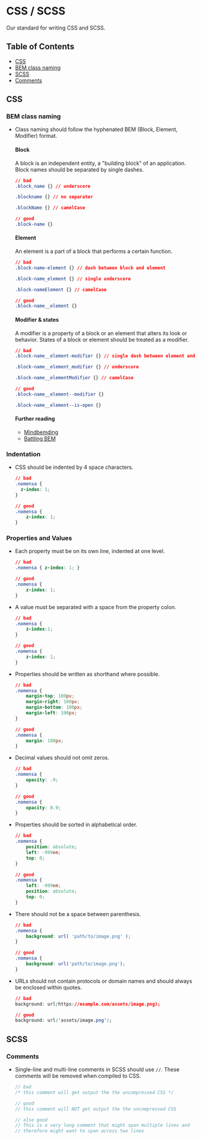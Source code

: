 # CSS / SCSS

Our standard for writing CSS and SCSS.


## Table of Contents

- [CSS](#css)
 - [BEM class naming](#bem-class-naming)
- [SCSS](#scss)
 - [Comments](#comments)


## CSS

### BEM class naming

- Class naming should follow the hyphenated BEM (Block, Element, Modifier) format.

    #### Block

    A block is an independent entity, a "building block" of an application. Block names should be separated by single dashes.

    ```css
    // bad
    .block_name {} // underscore

    .blockname {} // no separater

    .blockName {} // camelCase

    // good
    .block-name {}
    ```

    #### Element

    An element is a part of a block that performs a certain function.

    ```css
    // bad
    .block-name-element {} // dash between block and element

    .block-name_element {} // single underscore

    .block-nameElement {} // camelCase

    // good
    .block-name__element {}
    ```

    #### Modifier & states

    A modifier is a property of a block or an element that alters its look or behavior. States of a block or element should be treated as a modifier.

    ```css
    // bad
    .block-name__element-modifier {} // single dash between element and modifier

    .block-name__element_modifier {} // underscore

    .block-name__elementModifier {} // camelCase

    // good
    .block-name__element--modifier {}

    .block-name__element--is-open {}
    ```

    #### Further reading

    - [Mindbemding](http://csswizardry.com/2013/01/mindbemding-getting-your-head-round-bem-syntax/)
    - [Battling BEM](https://medium.com/fed-or-dead/battling-bem-5-common-problems-and-how-to-avoid-them-5bbd23dee319#.o3bm1o3ni)

### Indentation

- CSS should be indented by 4 space characters.

    ```css
    // bad
    .nomensa {
      z-index: 1;
    }

    // good
    .nomensa {
        z-index: 1;
    }
    ```

### Properties and Values

- Each property must be on its own line, indented at one level.

    ```css
    // bad
    .nomensa { z-index: 1; }

    // good
    .nomensa {
        z-index: 1;
    }
    ```

- A value must be separated with a space from the property colon.

    ```css
    // bad
    .nomensa {
        z-index:1;
    }

    // good
    .nomensa {
        z-index: 1;
    }
    ```

- Properties should be written as shorthand where possible.

    ```css
    // bad
    .nomensa {
        margin-top: 100px;
        margin-right: 100px;
        margin-bottom: 100px;
        margin-left: 100px;
    }

    // good
    .nomensa {
        margin: 100px;
    }
    ```

- Decimal values should not omit zeros.

    ```css
    // bad
    .nomensa {
        opacity: .9;
    }

    // good
    .nomensa {
        opacity: 0.9;
    }
    ```

- Properties should be sorted in alphabetical order.

    ```css
    // bad
    .nomensa {
        position: absolute;
        left: -999em;
        top: 0;
    }

    // good
    .nomensa {
        left: -999em;
        position: absolute;
        top: 0;
    }
    ```

- There should not be a space between parenthesis.

    ```css
    // bad
    .nomensa {
        background: url( 'path/to/image.png' );
    }

    // good
    .nomensa {
        background: url('path/to/image.png');
    }
    ```

- URLs should not contain protocols or domain names and should always be enclosed within quotes.

    ```css
    // bad
    background: url(https://example.com/assets/image.png);

    // good
    background: url('assets/image.png');
    ```


## SCSS

### Comments

- Single-line and multi-line comments in SCSS should use `//`. These comments will be removed when compiled to CSS.

    ```scss
    // bad
    /* this comment will get output the the uncompressed CSS */

    // good
    // this comment will NOT get output the the uncompressed CSS

    // also good
    // This is a very long comment that might span multiple lines and
    // therefore might want to span across two lines
    ```
